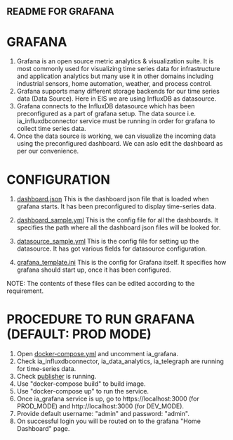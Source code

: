 ## README FOR GRAFANA ##

# GRAFANA #

1. Grafana is an open source metric analytics & visualization suite. It is most commonly used for visualizing time series data for infrastructure and        application analytics but many use it in other domains including industrial sensors, home automation, weather, and process control.
2. Grafana supports many different storage backends for our time series data (Data Source). Here in EIS we are using InfluxDB as datasource.
3. Grafana connects to the InfluxDB datasource which has been preconfigured as a part of grafana setup. The data source i.e. ia_influxdbconnector service must be running in order for grafana to collect time series data.
4. Once the data source is working, we can visualize the incoming data using the preconfigured dashboard. We can aslo edit the dashboard as per our convenience.

# CONFIGURATION #

1. [dashboard.json](./dashboard.json)
    This is the dashboard json file that is loaded when grafana starts. It has been preconfigured to display time-series data. 

2. [dashboard_sample.yml](./dashboard_sample.yml)
    This is the config file for all the dashboards. It specifies the path where all the dashboard json files will be looked for.

3. [datasource_sample.yml](./datasource_sample.yml)
    This is the config file for setting up the datasource. It has got various fields for datasource configuration.

4. [grafana_template.ini](./grafana_template.ini)
    This is the config for Grafana itself. It specifies how grafana should start up, once it has been configured.

NOTE: The contents of these files can be edited according to the requirement.

# PROCEDURE TO RUN GRAFANA (DEFAULT: PROD MODE) #

1. Open [docker-compose.yml](/docker_setup/docker-compose.yml) and uncomment ia_grafana.
2. Check ia_influxdbconnector, ia_data_analytics, ia_telegraph are running for time-series data.
3. Check [publisher](/tools/mqtt-temp-sensor/publisher.sh) is running.
4. Use "docker-compose build" to build image.
5. Use "docker-compose up" to run the service.
6. Once ia_grafana service is up, go to https://localhost:3000 (for PROD_MODE) and http://localhost:3000 (for DEV_MODE).
7. Provide default username: "admin" and password: "admin".
8. On successful login you will be routed on to the grafana "Home Dashboard" page.
